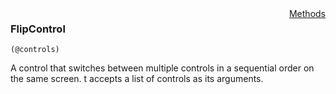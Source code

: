 <div style="float:right"><span class="toplinks"><a href="/suneidoc/User Interfaces/Reference/FlipControl/Methods">Methods</a></span></div>

### FlipControl

``` suneido
(@controls)
```

A control that switches between multiple controls in a sequential order on the same screen.  t accepts a list of controls as its arguments.